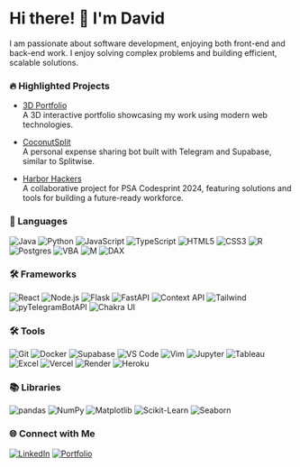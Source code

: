 # Hi there! 👋 I'm David
I am passionate about software development, enjoying both front-end and back-end work. I enjoy solving complex problems and building efficient, scalable solutions.

### 🔥 Highlighted Projects
- [3D Portfolio](https://github.com/davidchanwz/3d_portfolio)  
  A 3D interactive portfolio showcasing my work using modern web technologies.

- [CoconutSplit](https://github.com/davidchanwz/coconutsplit)  
  A personal expense sharing bot built with Telegram and Supabase, similar to Splitwise.

- [Harbor Hackers](https://github.com/davidchanwz/harborhackers)  
  A collaborative project for PSA Codesprint 2024, featuring solutions and tools for building a future-ready workforce.

### 🚀 Languages
![Java](https://img.shields.io/badge/Java-ED8B00?style=for-the-badge&logo=java&logoColor=white)
![Python](https://img.shields.io/badge/Python-3670A0?style=for-the-badge&logo=python&logoColor=ffdd54)
![JavaScript](https://img.shields.io/badge/JavaScript-323330?style=for-the-badge&logo=javascript&logoColor=F7DF1E)
![TypeScript](https://img.shields.io/badge/TypeScript-007ACC?style=for-the-badge&logo=typescript&logoColor=white)
![HTML5](https://img.shields.io/badge/HTML5-E34F26?style=for-the-badge&logo=html5&logoColor=white)
![CSS3](https://img.shields.io/badge/CSS3-1572B6?style=for-the-badge&logo=css3&logoColor=white)
![R](https://img.shields.io/badge/R-276DC3?style=for-the-badge&logo=r&logoColor=white)
![Postgres](https://img.shields.io/badge/Postgres_SQL-4169E1?style=for-the-badge&logo=postgresql&logoColor=white)
![VBA](https://img.shields.io/badge/VBA-217346?style=for-the-badge&logo=Microsoft-Excel&logoColor=white)
![M](https://img.shields.io/badge/PowerQuery-M-green?style=for-the-badge)
![DAX](https://img.shields.io/badge/DAX-blue?style=for-the-badge)

### 🛠 Frameworks
![React](https://img.shields.io/badge/React-20232A?style=for-the-badge&logo=react&logoColor=61DAFB)
![Node.js](https://img.shields.io/badge/Node.js-43853D?style=for-the-badge&logo=node.js&logoColor=white)
![Flask](https://img.shields.io/badge/Flask-000000?style=for-the-badge&logo=flask&logoColor=white)
![FastAPI](https://img.shields.io/badge/FastAPI-009688?style=for-the-badge&logo=fastapi&logoColor=white)
![Context API](https://img.shields.io/badge/ContextAPI-blue?style=for-the-badge)
![Tailwind](https://img.shields.io/badge/TailwindCSS-38B2AC?style=for-the-badge&logo=tailwind-css&logoColor=white)
![pyTelegramBotAPI](https://img.shields.io/badge/pyTelegramBotAPI-blue?style=for-the-badge)
![Chakra UI](https://img.shields.io/badge/Chakra%20UI-319795?style=for-the-badge&logo=chakra-ui&logoColor=white)

### 🛠 Tools
![Git](https://img.shields.io/badge/Git-F05032?style=for-the-badge&logo=git&logoColor=white)
![Docker](https://img.shields.io/badge/Docker-2496ED?style=for-the-badge&logo=docker&logoColor=white)
![Supabase](https://img.shields.io/badge/Supabase-3ECF8E?style=for-the-badge&logo=supabase&logoColor=white)
![VS Code](https://img.shields.io/badge/VS%20Code-007ACC?style=for-the-badge&logo=visual-studio-code&logoColor=white)
![Vim](https://img.shields.io/badge/VIM-019733?style=for-the-badge&logo=vim&logoColor=white)
![Jupyter](https://img.shields.io/badge/Jupyter-F37626?style=for-the-badge&logo=jupyter&logoColor=white)
![Tableau](https://img.shields.io/badge/Tableau-E97627?style=for-the-badge&logo=tableau&logoColor=white)
![Excel](https://img.shields.io/badge/Excel-217346?style=for-the-badge&logo=microsoft-excel&logoColor=white)
![Vercel](https://img.shields.io/badge/Vercel-000000?style=for-the-badge&logo=vercel&logoColor=white)
![Render](https://img.shields.io/badge/Render-46E3B7?style=for-the-badge&logo=render&logoColor=white)
![Heroku](https://img.shields.io/badge/Heroku-430098?style=for-the-badge&logo=heroku&logoColor=white)

### 📚 Libraries
![pandas](https://img.shields.io/badge/pandas-150458?style=for-the-badge&logo=pandas&logoColor=white)
![NumPy](https://img.shields.io/badge/NumPy-013243?style=for-the-badge&logo=numpy&logoColor=white)
![Matplotlib](https://img.shields.io/badge/Matplotlib-ffffff?style=for-the-badge&logo=matplotlib&logoColor=black)
![Scikit-Learn](https://img.shields.io/badge/ScikitLearn-F7931E?style=for-the-badge&logo=scikit-learn&logoColor=white)
![Seaborn](https://img.shields.io/badge/Seaborn-2C8EBB?style=for-the-badge)

### 🌐 Connect with Me
[![LinkedIn](https://img.shields.io/badge/LinkedIn-%230077B5.svg?style=for-the-badge&logo=linkedin&logoColor=white)](https://www.linkedin.com/in/davidchanwz/)
[![Portfolio](https://img.shields.io/badge/Portfolio-website-blue?style=for-the-badge)](https://www.davidchanwz.com/)

<!--
**davidchanwz/davidchanwz** is a ✨ _special_ ✨ repository because its `README.md` (this file) appears on your GitHub profile.

Here are some ideas to get you started:

- 🔭 I’m currently working on ...
- 🌱 I’m currently learning ...
- 👯 I’m looking to collaborate on ...
- 🤔 I’m looking for help with ...
- 💬 Ask me about ...
- 📫 How to reach me: ...
- 😄 Pronouns: ...
- ⚡ Fun fact: ...
-->
